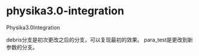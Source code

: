 # physika3.0-integration
Physika3.0Integration

debris分支是初次更改之后的分支，可以复现最初的效果。 
para_test是更改到新参数的分支。
